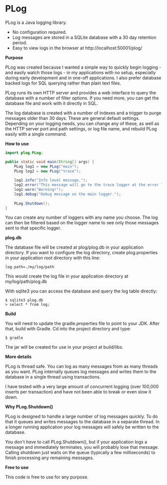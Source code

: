 # PLog

PLog is a Java logging library.

- No configuration required.
- Log messages are stored in a SQLite database with a 30 day retention period.
- Easy to view logs in the browser at http://localhost:50001/plog/

**Purpose**

PLog was created because I wanted a simple way to quickly begin logging - and easily watch those logs - in my applications with no setup, especially during early development and in one-off applications. I also prefer database backed logs for SQL querying rather than plain text files.

PLog runs its own HTTP server and provides a web interface to query the database with a number of filter options. If you need more, you can get the database file and work with it directly in SQL.

The log database is created with a number of indexes and a trigger to purge messages older than 30 days. These are general default settings. Depending on your logging needs, you can change any of these, as well as the HTTP server port and path settings, or log file name, and rebuild PLog easily with a single command.

**How to use**

```java
import plog.PLog;

public static void main(String[] args) {
    PLog log1 = new PLog("main");
    PLog log2 = new PLog("trace");
    
    log1.info("Info level message.");
    log2.error("This message will go to the trace logger at the error log level.");
    log1.warn("Warning!");
    log1.debug("Debug message on the main logger.");
    
    PLog.Shutdown();
}
```

You can create any number of loggers with any name you choose. The log can then be filtered based on the logger name to see only those messages sent to that specific logger.

**plog.db**

The database file will be created at plog/plog.db in your application directory. If you want to configure the log directory, create plog.properties in your application root directory with this line:

```
log.path=./my/log/path
```

This would create the log file in your application directory at my/log/path/plog.db

With sqlite3 you can access the database and query the log table directly:

```
$ sqlite3 plog.db
> select * from log;
```

**Build**

You will need to update the gradle.properties file to point to your JDK. After that, build with Gradle. Cd into the project directory and type:

```
$ gradle
```

The jar will be created for use in your project at build/libs.

**More details**

PLog is thread safe. You can log as many messages from as many threads as you want. PLog internally queues log messages and writes them to the database in a single thread using transactions.

I have tested with a very large amount of concurrent logging (over 100,000 inserts per transaction) and have not been able to break or even slow it down.

**Why PLog.Shutdown()**

PLog is designed to handle a large number of log messages quickly. To do that it queues and writes messages to the database in a separate thread.
In a longer running application your log messages will safely be written to the database.

You don't *have* to call PLog.Shutdown(), but if your application logs a message and immediately terminates, you will probably lose that message. Calling shutdown just waits on the queue (typically a few milliseconds) to finish processing any remaining messages.

**Free to use**

This code is free to use for any purpose.
